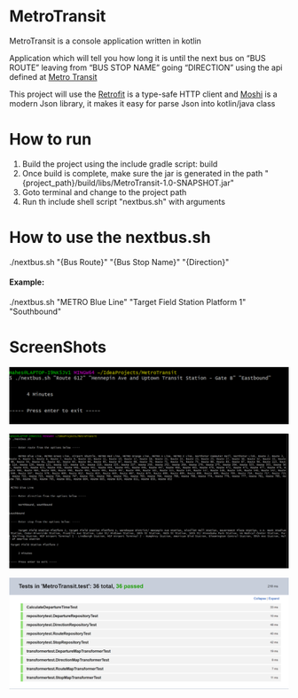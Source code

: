 # MetroTransit

MetroTransit is a console application written in kotlin

Application which will tell you how long it is until the next bus on “BUS ROUTE” leaving from “BUS STOP NAME” going “DIRECTION” 
using the api defined at [Metro Transit](https://svc.metrotransit.org/swagger/index.html)

This project will use the [Retrofit](https://square.github.io/retrofit/) is a type-safe HTTP client and [Moshi](https://square.github.io/moshi/1.x/moshi/)
is a modern Json library, it makes it easy for parse Json into kotlin/java class

# How to run

1. Build the project using the include gradle script: build
2. Once build is complete, make sure the jar is generated in the path "{project_path}/build/libs/MetroTransit-1.0-SNAPSHOT.jar"
3. Goto terminal and change to the project path
4. Run th include shell script "nextbus.sh" with arguments

# How to use the nextbus.sh

./nextbus.sh "{Bus Route}" "{Bus Stop Name}" "{Direction}"

#### Example:
./nextbus.sh "METRO Blue Line" "Target Field Station Platform 1" "Southbound"

# ScreenShots

![Output](image/Output1.png)

![Output](image/Output2.png)

![Output](image/UnitTestCaseReport.png)

